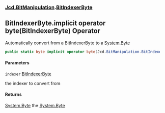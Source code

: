 ### [Jcd.BitManipulation](Jcd.BitManipulation.md 'Jcd.BitManipulation').[BitIndexerByte](Jcd.BitManipulation.BitIndexerByte.md 'Jcd.BitManipulation.BitIndexerByte')

## BitIndexerByte.implicit operator byte(BitIndexerByte) Operator

Automatically convert from a BitIndexerByte to a [System.Byte](https://docs.microsoft.com/en-us/dotnet/api/System.Byte 'System.Byte')

```csharp
public static byte implicit operator byte(Jcd.BitManipulation.BitIndexerByte indexer);
```
#### Parameters

<a name='Jcd.BitManipulation.BitIndexerByte.op_Implicitbyte(Jcd.BitManipulation.BitIndexerByte).indexer'></a>

`indexer` [BitIndexerByte](Jcd.BitManipulation.BitIndexerByte.md 'Jcd.BitManipulation.BitIndexerByte')

the indexer to convert from

#### Returns
[System.Byte](https://docs.microsoft.com/en-us/dotnet/api/System.Byte 'System.Byte')
the [System.Byte](https://docs.microsoft.com/en-us/dotnet/api/System.Byte 'System.Byte')